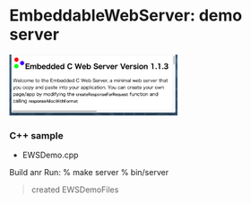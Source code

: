 EmbeddableWebServer: demo server
===============

<img src="https://raw.githubusercontent.com/ohwada/MAC_cpp_Samples/master/EmbeddableWebServer/screenshots/demo_server.png" width="300" />


### C++ sample
- EWSDemo.cpp

Build anr Run:
% make server
% bin/server
> created EWSDemoFiles
